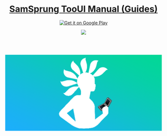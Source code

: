 <p align="center">
  <h1 align="center"><a href="https://samsprung.github.io/launcher/">SamSprung TooUI Manual (Guides)</a></h1>
</p>

<p align="center">
  <a href="https://play.google.com/store/apps/details?id=com.eightbit.samsprung"><img alt='Get it on Google Play' src='https://play.google.com/intl/en_us/badges/static/images/badges/en_badge_web_generic.png'/></a>
</p>

<p align="center">
<a href="https://discord.gg/vnrhgrt"><img src="https://invidget.switchblade.xyz/vnrhgrt"></a>
</p><br /><br />

![SamSprung Logo](https://github.com/SamSprung/.github/raw/main/assets/feature_graphic.png)
